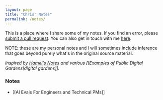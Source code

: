 ```yaml
---
layout: page
title: "Chris' Notes"
permalink: /notes/
---
```


This is a place where I share some of my notes. If you find an error, please [submit a pull request](https://github.com/chris-lovejoy/site/tree/main/_notes). You can also get in touch with me [here](http://localhost:4000/about-me#say-hi-).

NOTE: these are my personal notes and I will sometimes include inference that goes beyond purely what's in the original source material.

*Inspired by [Hamel's Notes](https://hamel.dev/notes/) and various [[Examples of Public Digital Gardens|digital gardens]].*

### Notes
- [[AI Evals For Engineers and Technical PMs]]
<!-- TODO: add notes within this dir and list them here. Initially manual then set up automatic indexing when it makes sense. -->
